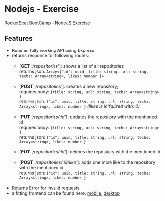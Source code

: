 # Nodejs - Exercise

RocketSeat BootCamp - NodeJS Exercise

## Features

- Runs an fully working API using Express
- returns response for following routes:<br /><br />
    - [**GET**  *'/repositories'*]: shows a list of all repositories<br />
    returns json: ```Array<{"id": uuid, title: string, url: string, techs: Array<string>, likes: number }>```<br /><br />
    - [**POST**  *'/repositories'*]: creates a new repository; <br />
        requires body: ```{title: string, url: string, techs: Array<string> }```<br />
        returns json: ```{"id": uuid, title: string, url: string, techs: Array<string>, likes: number }``` *(likes is initialized with: 0)*<br /><br />
    - [**PUT**  *'/repositories/:id'*]: updates the repository with the mentioned id <br />
     requires body: ```{title: string, url: string, techs: Array<string> }```<br />
       returns json: ```{"id": uuid, title: string, url: string, techs: Array<string>, likes: number }```<br /><br />
    - [**PUT**  *'/repositories/:id'*]: deletes the repository with the mentioned id<br /><br />
    - [**POST**  *'/repositories/:id/like'*]: adds one more like to the repository with the mentioned id<br />
      returns json: ```{"id": uuid, title: string, url: string, techs: Array<string>, likes: number }```<br /><br />
- Returns Error for invalid requests
- a fitting frontend can be found here: [mobile](https://github.com/aritrey/react-native_exercise "mobile"), [desktop](https://github.com/aritrey/reactjs_exercise "desktop")

